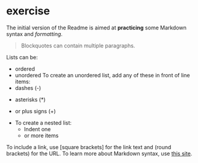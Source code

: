 # exercise
The initial version of the Readme is aimed at **practicing** some Markdown syntax and *formatting*.
>Blockquotes can contain multiple paragraphs.
>
Lists can be:
- ordered
- unordered
To create an unordered list, add any of these in front of line items:
- dashes (-)
* asterisks (*)
+ or plus signs (+)

- To create a nested list: 
  - Indent one
  - or more items

To include a link, use [square brackets] for the link text and (round brackets) for the URL. To learn more about Markdown syntax, use [this site](https://www.markdownguide.org/basic-syntax/).
